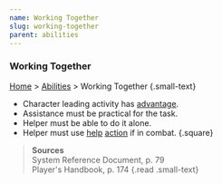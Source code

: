 ```yaml
---
name: Working Together
slug: working-together
parent: abilities
---
```

### Working Together
[Home](dm-operations-center) > [Abilities](abilities) > Working Together {.small-text}

- Character leading activity has [advantage](advantage-and-disadvantage).
- Assistance must be practical for the task.
- Helper must be able to do it alone.
- Helper must use [help](help) [action](actions) if in combat.
{.square}

> **Sources** <br/>
> System Reference Document, p. 79<br/>
> Player's Handbook, p. 174
{.read .small-text}